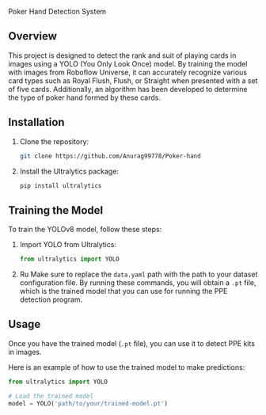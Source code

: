 Poker Hand Detection System

## Overview
This project is designed to detect the rank and suit of playing cards in images using a YOLO (You Only Look Once) model. By training the model with images from Roboflow Universe, it can accurately recognize various card types such as Royal Flush, Flush, or Straight when presented with a set of five cards. Additionally, an algorithm has been developed to determine the type of poker hand formed by these cards.

## Installation

1. Clone the repository:
    ```sh
    git clone https://github.com/Anurag99778/Poker-hand
    ```

2. Install the Ultralytics package:
    ```sh
    pip install ultralytics
    ```

## Training the Model

To train the YOLOv8 model, follow these steps:

1. Import YOLO from Ultralytics:
    ```python
    from ultralytics import YOLO
    ```

2. Ru Make sure to replace the `data.yaml` path with the path to your dataset configuration file.
By running these commands, you will obtain a `.pt` file, which is the trained model that you can use for running the PPE detection program.

## Usage

Once you have the trained model (`.pt` file), you can use it to detect PPE kits in images.

Here is an example of how to use the trained model to make predictions:

```python
from ultralytics import YOLO

# Load the trained model
model = YOLO('path/to/your/trained-model.pt')
